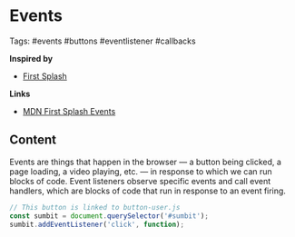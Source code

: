 # Events

Tags: #events #buttons #eventlistener #callbacks

**Inspired by**
- [First Splash](20220517161029_javascript-definition.md)

**Links**
- [MDN First Splash Events](https://developer.mozilla.org/en-US/docs/Learn/JavaScript/First_steps/A_first_splash#events)

## Content

Events are things that happen in the browser — a button being clicked, a page loading, a video playing, etc. — in response to which we can run blocks of code. Event listeners observe specific events and call event handlers, which are blocks of code that run in response to an event firing.

```javascript
// This button is linked to button-user.js
const sumbit = document.querySelector('#sumbit');
sumbit.addEventListener('click', function);
```
